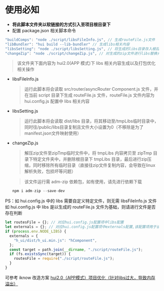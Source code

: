# 使用必知

- **将此脚本文件夹以软链接的方式引入至项目根目录下**
- 配置 package.json 相关脚本命令

```javascript
"buildComps": "node ./script/libsFileInfo.js", // 生成routeFile.js文件
"libBundler": "hui build --lib-bundler" // 生成libs相关内容
"libsSetting": "node ./script/libsSetting.js", // 将生成的libs目录存入根目录临时目录下，同时将public/libs目录下的文件设置为0k(不移除是为了manifest.json文件映射使用)
"changeZip": "node ./script/changeZip.js", // 对生成的zip文件进行libs替换并重新压缩
```

> 该文件夹下面内容为 hui2.0(APP 模式)下 libs 相关内容生成以及打包优化相关操作

- libsFileInfo.js

  > 运行此脚本将会读取 src/router/asyncRouter Component.js 文件，并在当前 script 目录下生成 routeFile.js 文件，routeFile.js 文件内容为 hui.config.js 配置中 libs 相关内容

- libsSetting.js

  > 运行此脚本将会读取 dist/libs 目录，将其移动至/tmpLibs临时目录中，同时往/public/libs目录复制且文件大小设置为0（不移除是为了manifest.json文件映射使用）

- changeZip.js

  > 解压zip文件至zipTmp临时文件中，将 tmpLibs 内容拷贝至 zipTmp 目录下特定文件夹中，并删除根目录下 tmpLibs 目录，最后进行zip压缩，同时移除所有临时目录（直接往zip文件复制内容，会导致在linux解析失败，包损坏等问题）

  > 该文件运行需 adm-zip 依赖包，如有使用，请先进行依赖下载

  ```javascript
  npm i adm-zip --save-dev
  ```

PS：如 hui.config.js 中的 libs 需要自定义特定文件，则无需 libsFileInfo.js 文件
如 hui.config.js 中 libs 是以生成的 routeFile.js 文件为基础，则请进行文件是否存在判断

```javascript
let routesFile = {}; // 对应hui.config.js配置项中libs配置
let externals = {}; // 对应hui.config.js配置项中externals配置,该配置项用于设置哪些模块可以不被打包
if (process.env.NODE_LIBS) {
  externals = {
    "h_ui/dist/h_ui.min.js": "hComponent",
  };
  const target = path.join(__dirname, "./script/routeFile.js");
  if (fs.existsSync(target)) {
    routesFile = require("./script/routeFile.js");
  }
}
```

可参考 iknow 改造方案   [hui2.0（APP模式）项目优化（针对libs过大，导致内存溢出）](https://iknow.hs.net/console/teamManage/knowledgeBase/214/docManage/library/821/document/54197)


